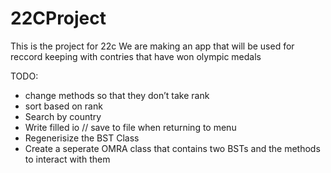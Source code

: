 # 22CProject
This is the project for 22c
We are making an app that will be used for reccord keeping with contries that have won olympic medals

TODO:
- change methods so that they don’t take rank
- sort based on rank
- Search by country 
- Write filled io // save to file when returning to menu
- Regenerisize the BST Class
- Create a seperate OMRA class that contains two BSTs and the methods to interact with them
